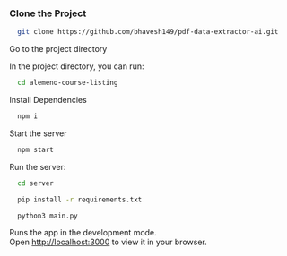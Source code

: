### Clone the Project 
```bash
  git clone https://github.com/bhavesh149/pdf-data-extractor-ai.git
```
Go to the project directory

In the project directory, you can run:

```bash
  cd alemeno-course-listing
```

Install Dependencies

```bash 
  npm i
```
Start the server

```bash
  npm start
```

Run the server:

```bash
  cd server
```
```bash
  pip install -r requirements.txt
```
```bash
  python3 main.py
```

Runs the app in the development mode.\
Open [http://localhost:3000](http://localhost:3000) to view it in your browser.




